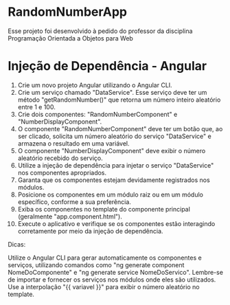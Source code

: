 # RandomNumberApp

Esse projeto foi desenvolvido à pedido do professor da disciplina Programação Orientada a Objetos para Web

# Injeção de Dependência - Angular

1. Crie um novo projeto Angular utilizando o Angular CLI.
2. Crie um serviço chamado "DataService". Esse serviço deve ter um método "getRandomNumber()" que retorna um número inteiro aleatório entre 1 e 100.
3. Crie dois componentes: "RandomNumberComponent" e "NumberDisplayComponent".
4. O componente "RandomNumberComponent" deve ter um botão que, ao ser clicado, solicita um número aleatório do serviço "DataService" e armazena o resultado em uma variável.
5. O componente "NumberDisplayComponent" deve exibir o número aleatório recebido do serviço.
6. Utilize a injeção de dependência para injetar o serviço "DataService" nos componentes apropriados.
7. Garanta que os componentes estejam devidamente registrados nos módulos.
8. Posicione os componentes em um módulo raiz ou em um módulo específico, conforme a sua preferência.
9. Exiba os componentes no template do componente principal (geralmente "app.component.html").
10. Execute o aplicativo e verifique se os componentes estão interagindo corretamente por meio da injeção de dependência.

Dicas:

Utilize o Angular CLI para gerar automaticamente os componentes e serviços, utilizando comandos como "ng generate component NomeDoComponente" e "ng generate service NomeDoServico".
Lembre-se de importar e fornecer os serviços nos módulos onde eles são utilizados.
Use a interpolação "{{ variavel }}" para exibir o número aleatório no template.
